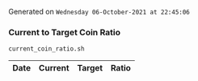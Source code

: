 Generated on `Wednesday 06-October-2021 at 22:45:06`

### Current to Target Coin Ratio
`current_coin_ratio.sh`

Date|Current|Target|Ratio
---|---|---|---
